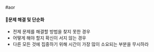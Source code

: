 #aor
#### 🎯문제 해결 및 단순화

- 전제 문제를 해결할 방법을 찾지 못한 경우
- 어떻게 해야 할지 확신이 서지 않는 경우
- 다른 모든 것에 집중하기 위해 시간이 가장 많이 소요되는 부분을 무시하라